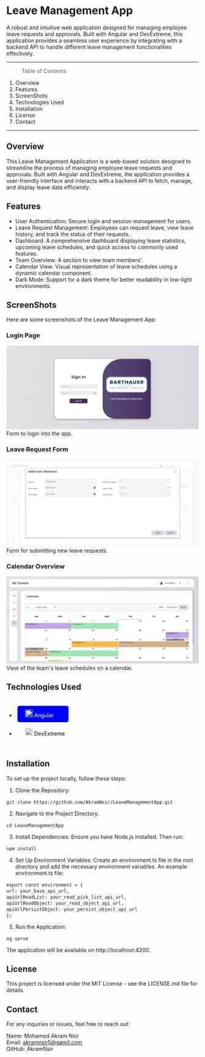 # Leave Management App

A robust and intuitive web application designed for managing employee leave requests and approvals. Built with Angular and DevExtreme, this application provides a seamless user experience by integrating with a backend API to handle different leave management functionalities effectively.

***

> Table of Contents
1. Overview
2. Features
3. ScreenShots
4. Technologies Used
5. Installation
6. License
7. Contact

***

## Overview
This Leave Management Application is a web-based solution designed to streamline the process of managing employee leave requests and approvals. Built with Angular and DevExtreme, the application provides a user-friendly interface and interacts with a backend API to fetch, manage, and display leave data efficiently.

## Features
* User Authentication: Secure login and session management for users.   
* Leave Request Management: Employees can request leave, view leave history, and track the status of their requests.      
* Dashboard: A comprehensive dashboard displaying leave statistics, upcoming leave schedules, and quick access to commonly    used features.    
* Team Overview: A section to view team members'.   
* Calendar View: Visual representation of leave schedules using a dynamic calendar component.   
* Dark Mode: Support for a dark theme for better readability in low-light environments.

## ScreenShots 
Here are some screenshots of the Leave Management App:

### Login Page
![Dashboard](src/assets/images/screenshots/loginPage.png)
                Form to login into the app.

### Leave Request Form
![Leave Request Form](src/assets/images/screenshots/addAbsencePage.png)
                Form for submitting new leave requests.

### Calendar Overview
![Team Overview](src/assets/images/screenshots/calendarPage.png)
                View of the team's leave schedules on a calendar.

## Technologies Used
<div style="display: flex; gap: 20px; flex-wrap: wrap;">

* <div style="background-color:blue;color:white;border-radius:5px;padding:10px;margin:5px;">
    <img src="https://upload.wikimedia.org/wikipedia/commons/thumb/c/cf/Angular_full_color_logo.svg/2048px-Angular_full_color_logo.svg.png" height="20" width="20" style="padding-left:10px"/> Angular
  </div>

* <div style="background-color:#ffffff;color:#000000;border-radius:5px;padding:10px;margin:5px;">
    <img src="https://devexpress.gallerycdn.vsassets.io/extensions/devexpress/devexpressuniversalsubscription/24.1.3/1718348276132/Microsoft.VisualStudio.Services.Icons.Default" height="20" width="20" style="padding-left:10px"/> DevExtreme
  </div>  

</div>

## Installation
To set up the project locally, follow these steps:

  1. Clone the Repository:
  ```
  git clone https://github.com/AkramNsir/LeaveManagementApp.git
  ```

  2. Navigate to the Project Directory:
  ```
  cd LeaveManagementApp
  ```

  3. Install Dependencies:
  Ensure you have Node.js installed. Then run:
  ```
  npm install
  ```

  4. Set Up Environment Variables:
  Create an environment.ts file in the root directory and add the necessary environment variables. An example environment.ts file:
  ```
  export const environment = {
  url: your_base_api_url,
  apiUrlReadList: your_read_pick_list_api_url,
  apiUrlReadObject: your_read_object_api_url,
  apiUrlPersistObject: your_persist_object_api_url
  };
  ```

  5. Run the Application:
  ```
  ng serve
  ```
  The application will be available on http://localhost:4200.

## License
This project is licensed under the MIT License - see the LICENSE.md file for details.

## Contact
For any inquiries or issues, feel free to reach out:

Name: Mohamed Akram Nsir    
Email: akramnsir5@gamil.com    
GitHub: AkramNsir
